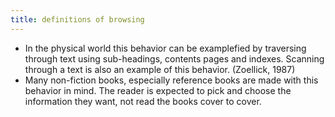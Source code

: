 ```yaml
---
title: definitions of browsing
---
```


- In the physical world this behavior can be examplefied by traversing through text using sub-headings, contents pages and indexes. Scanning through a text is also an example of this behavior. (Zoellick, 1987)
-  Many non-fiction books, especially reference books are made with this behavior in mind. The reader is expected to pick and choose the information they want, not read the books cover to cover.